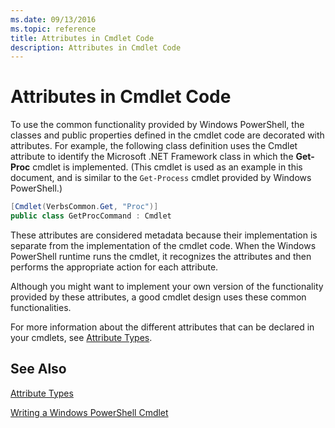 ```yaml
---
ms.date: 09/13/2016
ms.topic: reference
title: Attributes in Cmdlet Code
description: Attributes in Cmdlet Code
---
```

# Attributes in Cmdlet Code

To use the common functionality provided by Windows PowerShell, the classes and public properties defined in the cmdlet code are decorated with attributes. For example, the following class definition uses the Cmdlet attribute to identify the Microsoft .NET Framework class in which the **Get-Proc** cmdlet is implemented. (This cmdlet is used as an example in this document, and is similar to the `Get-Process` cmdlet provided by Windows PowerShell.)

```csharp
[Cmdlet(VerbsCommon.Get, "Proc")]
public class GetProcCommand : Cmdlet
```

These attributes are considered metadata because their implementation is separate from the implementation of the cmdlet code. When the Windows PowerShell runtime runs the cmdlet, it recognizes the attributes and then performs the appropriate action for each attribute.

Although you might want to implement your own version of the functionality provided by these attributes, a good cmdlet design uses these common functionalities.

For more information about the different attributes that can be declared in your cmdlets, see [Attribute Types](./attribute-types.md).

## See Also

[Attribute Types](./attribute-types.md)

[Writing a Windows PowerShell Cmdlet](./writing-a-windows-powershell-cmdlet.md)
